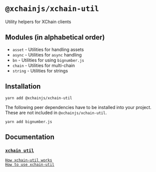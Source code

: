 # `@xchainjs/xchain-util`

Utility helpers for XChain clients

## Modules (in alphabetical order)

- `asset` - Utilities for handling assets
- `async` - Utilities for `async` handling
- `bn` - Utilities for using `bignumber.js`
- `chain` - Utilities for multi-chain
- `string` - Utilities for strings

## Installation

```
yarn add @xchainjs/xchain-util
```
The following peer dependencies have to be installed into your project. These are not included in `@xchainjs/xchain-util`.

```
yarn add bignumber.js
```

## Documentation

### [`xchain util`](http://docs.xchainjs.org/xchain-util/)
[`How xchain-util works`](http://docs.xchainjs.org/xchain-util/how-it-works.html)\
[`How to use xchain-util`](http://docs.xchainjs.org/xchain-util/how-to-use.html)

